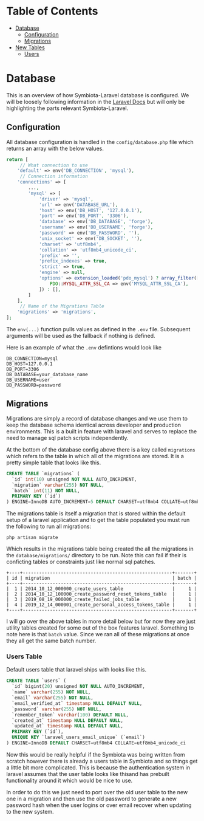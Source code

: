 # Table of Contents  
* [Database](#database)  
    * [Configuration](#configuration)  
    * [Migrations](#migrations)  
* [New Tables](#new-tables)  
    * [Users](#users_table)  

# Database 
This is an overview of how Symbiota-Laravel database is configured. We will be loosely following information in the [Laravel Docs](https://laravel.com/docs/11.x/database) but will only be highlighting the parts relevant Symbiota-Laravel.

## Configuration
All database configuration is handled in the `config/database.php` file which returns an array with the below values.
```php
return [
     // What connection to use
    'default' => env('DB_CONNECTION', 'mysql'),
     // Connection information
    'connections' => [
        ...,
        'mysql' => [
            'driver' => 'mysql',
            'url' => env('DATABASE_URL'),
            'host' => env('DB_HOST', '127.0.0.1'),
            'port' => env('DB_PORT', '3306'),
            'database' => env('DB_DATABASE', 'forge'),
            'username' => env('DB_USERNAME', 'forge'),
            'password' => env('DB_PASSWORD', ''),
            'unix_socket' => env('DB_SOCKET', ''),
            'charset' => 'utf8mb4',
            'collation' => 'utf8mb4_unicode_ci',
            'prefix' => '',
            'prefix_indexes' => true,
            'strict' => true,
            'engine' => null,
            'options' => extension_loaded('pdo_mysql') ? array_filter([
                PDO::MYSQL_ATTR_SSL_CA => env('MYSQL_ATTR_SSL_CA'),
            ]) : [],
        ]
    ],
     // Name of the Migrations Table
    'migrations' => 'migrations',
];
```
The `env(...)` function pulls values as defined in the `.env` file. Subsequent arguments will be used as the fallback if nothing is defined.

Here is an example of what the `.env` defintions would look like
```.env
DB_CONNECTION=mysql
DB_HOST=127.0.0.1
DB_PORT=3306
DB_DATABASE=your_database_name
DB_USERNAME=user
DB_PASSWORD=password
```

## Migrations
Migrations are simply a record of database changes and we use them to keep the database schema identical across developer and production environments. This is a built in feature with laravel and serves to replace the need to manage sql patch scripts independently.

At the bottom of the database config above there is a key called `migrations` which refers to the table in which all of the migrations are stored. It is a pretty simple table that looks like this.

```sql
CREATE TABLE `migrations` (
  `id` int(10) unsigned NOT NULL AUTO_INCREMENT,
  `migration` varchar(255) NOT NULL,
  `batch` int(11) NOT NULL,
  PRIMARY KEY (`id`)
) ENGINE=InnoDB AUTO_INCREMENT=5 DEFAULT CHARSET=utf8mb4 COLLATE=utf8mb4_unicode_ci
```

The migrations table is itself a migration that is stored within the default setup of a laravel application and to get the table populated you must run the following to run all migrations:

```
php artisan migrate
```

Which results in the migrations table being created the all the migrations in the `database/migrations/` directory to be run. Note this can fail if their is conficting tables or constraints just like normal sql patches.

```
+----+-------------------------------------------------------+-------+
| id | migration                                             | batch |
+----+-------------------------------------------------------+-------+
|  1 | 2014_10_12_000000_create_users_table                  |     1 |
|  2 | 2014_10_12_100000_create_password_reset_tokens_table  |     1 |
|  3 | 2019_08_19_000000_create_failed_jobs_table            |     1 |
|  4 | 2019_12_14_000001_create_personal_access_tokens_table |     1 |
+----+-------------------------------------------------------+-------+
```
I will go over the above tables in more detail below but for now they are just utility tables created for some out of the box features laravel. Something to note here is that `batch` value. Since we ran all of these migrations at once they all get the same batch number. 

### Users Table
Default users table that laravel ships with looks like this.

```sql
CREATE TABLE `users` (
  `id` bigint(20) unsigned NOT NULL AUTO_INCREMENT,
  `name` varchar(255) NOT NULL,
  `email` varchar(255) NOT NULL,
  `email_verified_at` timestamp NULL DEFAULT NULL,
  `password` varchar(255) NOT NULL,
  `remember_token` varchar(100) DEFAULT NULL,
  `created_at` timestamp NULL DEFAULT NULL,
  `updated_at` timestamp NULL DEFAULT NULL,
  PRIMARY KEY (`id`),
  UNIQUE KEY `laravel_users_email_unique` (`email`)
) ENGINE=InnoDB DEFAULT CHARSET=utf8mb4 COLLATE=utf8mb4_unicode_ci
```
Now this would be really helpful if the Symbiota was being written from scratch however there is already a users table in Symbiota and so things get a little bit more complicated. This is because the authentication system in laravel assumes that the user table looks like thisand has prebuilt functionality around it which would be nice to use.

In order to do this we just need to port over the old user table to the new one in a migration and then use the old password to generate a new password hash when the user logins or over email recover when updating to the new system.

